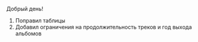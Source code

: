 Добрый день!
1. Поправил таблицы
2. Добавил ограничения на продолжительность треков и год выхода альбомов